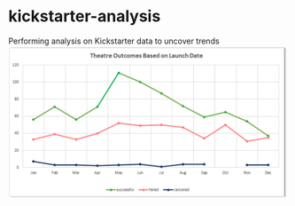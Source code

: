 # kickstarter-analysis
Performing analysis on Kickstarter data to uncover trends
![](images/Theatre_Outcomes_vs_Launch.png)


